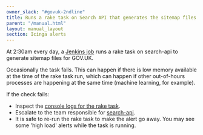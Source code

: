 ```yaml
---
owner_slack: "#govuk-2ndline"
title: Runs a rake task on Search API that generates the sitemap files
parent: "/manual.html"
layout: manual_layout
section: Icinga alerts
---
```


At 2:30am every day, a [Jenkins job][jenkins] runs a rake task on search-api
to generate sitemap files for GOV.UK.

Occasionally the task fails. This can happen if there is low memory available
at the time of the rake task run, which can happen if other out-of-hours
processes are happening at the same time (machine learning, for example).

If the check fails:

- Inspect the [console logs for the rake task][jenkins].
- Escalate to the team responsible for [search-api](/repos/search-api.html).
- It is safe to re-run the rake task to make the alert go away.
  You may see some 'high load' alerts while the task is running.

[jenkins]: https://deploy.blue.production.govuk.digital/job/search_generate_sitemaps/
